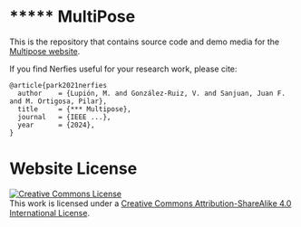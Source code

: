 # ***** MultiPose

This is the repository that contains source code and demo media for the [Multipose website](https://thermal_posing.github.io).

If you find Nerfies useful for your research work, please cite:
```
@article{park2021nerfies
  author    = {Lupión, M. and González-Ruiz, V. and Sanjuan, Juan F. and M. Ortigosa, Pilar},
  title     = {*** Multipose},
  journal   = {IEEE ...},
  year      = {2024},
}
```

# Website License
<a rel="license" href="http://creativecommons.org/licenses/by-sa/4.0/"><img alt="Creative Commons License" style="border-width:0" src="https://i.creativecommons.org/l/by-sa/4.0/88x31.png" /></a><br />This work is licensed under a <a rel="license" href="http://creativecommons.org/licenses/by-sa/4.0/">Creative Commons Attribution-ShareAlike 4.0 International License</a>.
